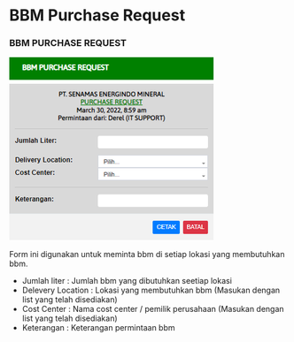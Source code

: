 # BBM Purchase Request

### BBM PURCHASE REQUEST

![](<../.gitbook/assets/bbm purchase request.PNG>)

Form ini digunakan untuk meminta bbm di setiap lokasi yang membutuhkan bbm.

* Jumlah liter : Jumlah bbm yang dibutuhkan seetiap lokasi
* Delevery Location : Lokasi yang membutuhkan bbm (Masukan dengan list yang telah disediakan)
* Cost Center : Nama cost center / pemilik perusahaan (Masukan dengan list yang telah disediakan)
* Keterangan : Keterangan permintaan bbm
